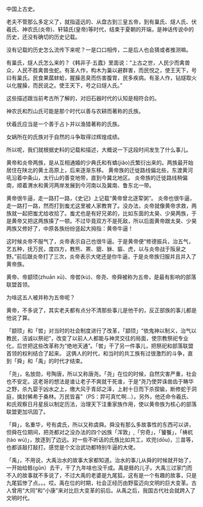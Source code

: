 <!-- @format -->

中国上古史。

老夫不管那么多定义了，就指遥远的、从盘古到三皇五帝，到有巢氏、燧人氏、伏羲氏、神农氏(炎帝)、轩辕氏(皇帝)等时代，结束于夏朝的开端，是神话传说中的历史，还没有确切的历史记载。

没有记载的历史怎么流传下来呢？一是口口相传，二是后人也会猜或者推测嘛。

有巢氏，燧人氏怎么来的？《韩非子·五蠹》里面说：“上古之世，人民少而禽兽众，人民不胜禽兽虫蛇。有圣人作，构木为巢以避群害，而民悦之，使王天下，号曰有巢氏。民食果蓏蚌蛤，腥臊恶臭而伤害腹胃，民多疾病。有圣人作，钻燧取火以化腥臊，而民说之。使王天下，号之曰燧人氏。”

这些描述跟当前考古所了解的，对旧石器时代的认知是相符合的。

神农氏和烈山氏可能是那个时代以善与农耕而著称的氏族。

伏羲氏应当是一个善于占卜并以渔猎著称的氏族。

女娲所在的氏族对于自然的斗争取得过辉煌成绩。

所以呢，我们就根据史料的记载和描述，大概说一下这段时间发生了什么事儿。

黄帝和炎帝两族，是从互相通婚的少典氏和有蟜(jiǎo)氏繁衍出来的。两族最开始居住在陕北的黄土高原上，后来逐渐东移。
黄帝族的迁徙路线偏北些，东渡黄河吼沿着中条山，太行山的善变地带，直到今冀北地区。
炎帝族的迁徙路线稍偏南，顺着渭水和黄河两岸发展到今河南以及冀南、鲁东北一带。

黄帝很牛逼，走一路打一路，《史记》上记载“黄帝曾北逐荤粥”。
炎帝也很牛逼，走一路打一路，然而打到蚩尤这里被人家教育了。没办法，炎帝就像黄帝求救，两族就一起把蚩尤给收拾了。蚩尤也是有好兄弟的，比如东面的太昊、少昊两族，于是黄帝又把这两族揍了一顿。不过毕竟双方不是死敌，所以后面黄帝跟太昊、少昊两族又修好了，中原各族纷纷竖起大拇指：黄帝牛逼！

这时候炎帝不服气了，炎帝表示自己也很牛逼。于是黄帝便“修德振兵，治五气，艺五种，抚万民，度四方，教熊、罴、貔、貅、貙、虎，以与炎帝战于阪泉之野。”前后跟炎帝打了三次，炎帝表示大佬还是你牛逼，于是炎帝族归服并且并入了黄帝族。

黄帝、帝颛顼(zhuān xū)、帝喾(kù)、帝尧、帝舜被称为五帝，是最有影响的部落联盟首领。

为啥这五人被并称为五帝呢？

黄帝，不多说了，其实老夫都有点分不清那些事儿是他干的，反正部族的事儿都是他说了算。

「颛顼」和「喾」对当时的社会制度进行了改革，「颛顼」“依鬼神以制义，治气以教民，洁诚以祭祀”，改变了以前人人都能与神灵交往的局面，使宗教祭祀专业化，后世把这些改革称为“绝地天通”。「喾」干了另一件事儿，把祭祀和部落联盟首领的权利结合了起来。
这俩人的时代，和当时的共工族有过很激烈的斗争，直到「舜」和「禹」的时代才结束。

「尧」，名放勋，号陶唐，所以又称唐尧。「尧」在位的时候，自然灾害严重，社会也不安定。这老哥的想法是谁让老子不爽就干死谁，于是“尧乃使羿诛凿齿于畴华之野，杀九婴于凶水之上，缴大风于青邱之泽，上射十日而下杀猰貐，断修蛇于洞庭，擒封豨希于桑林。万民皆喜”（PS：羿可真忙啊...）。另外，他还命令羲氏、和氏观察日月星辰以制定历法，治理天下注重家族作用，使以黄帝族为核心的部落联盟更加巩固了。

「舜」，名重华，号有虞氏，所以又称虞舜。舜没有那么多故事性的东西可以讲，但舜在位期间，把尧都对之没办法的四个凶族「浑敦」,「穷奇」，「饕餮」，「梼杌(táo wù)」，放逐到了边远。对一些不听话的氏族比如共工，欢兜(dōu)，三苗等，也都该敲打敲打。感觉是个文治武功都特别牛逼的大佬。

「禹」，不用说，大禹治水的故事大家都知道。治水的事儿从舜的时候就开始了，一开始给鲧(gǔn）去干，干了九年啥也没干成。禹是鲧的儿子。大禹三过家门而不入的故事就不多说了，不过大禹的老婆是九尾狐，这有是一个有趣的故事，只是九尾狐惨了点。。。哎。禹在位的时期，社会正经历由野蛮迈向文明的巨大变革。古人曾用“大同”和“小康”来对比巨大变革的前后。从禹之后，我国古代社会就跨入了文明时代。

